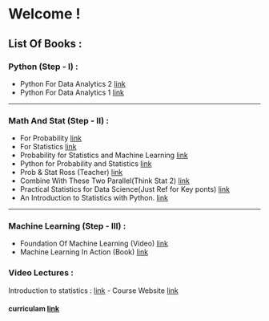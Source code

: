 # Welcome !
## List Of Books :

### Python (Step - I) :  
- Python For Data Analytics 2 [link](https://github.com/vanhien13/MachineLearningBooks/raw/master/Python%20for%20Data%20Analysis.pdf)  
- Python For Data Analytics 1 [link](http://opencarts.org/sachlaptrinh/pdf/28232.pdf)  

---

### Math And Stat (Step - II) :  
- For Probability [link](http://julio.staff.ipb.ac.id/files/2015/02/Ross_8th_ed_English.pdf)
- For Statistics [link]()
- Probability for Statistics and Machine Learning [link](https://drive.google.com/uc?export=download&id=1657K45coWOCRiA1FVCtTTV8wJxGR0r2-)
- Python for Probability and Statistics [link](https://github.com/liuchengxu/books/raw/master/docs/src/Theory/Python-for-Probability-Statistics-and-Machine-Learning.pdf)
- Prob & Stat Ross (Teacher) [link](http://www.r-5.org/files/books/computers/algo-list/statistics/Sheldon_Ross-Introduction_to_Probability_and_Statistics-EN.pdf)
- Combine With These Two Parallel(Think Stat 2) [link](http://greenteapress.com/thinkstats2/thinkstats2.pdf)
- Practical Statistics for Data Science(Just Ref for Key ponts) [link](http://file.allitebooks.com/20170726/Practical%20Statistics%20for%20Data%20Scientists.pdf)  
- An Introduction to Statistics with Python. [link](https://drive.google.com/uc?export=download&id=13XkkDXHYeZatMW3MbTbuH2sC3hF2njoZ)
----   


### Machine Learning (Step - III) :
- Foundation Of Machine Learning (Video) [link](https://bloomberg.github.io/foml/#home)  
- Machine Learning In Action (Book) [link](http://www2.ift.ulaval.ca/~chaib/IFT-4102-7025/public_html/Fichiers/Machine_Learning_in_Action.pdf)  

### Video Lectures :
  Introduction to statistics : [link](https://www.youtube.com/watch?v=VPZD_aij8H0)
    - Course Website [link](https://ocw.mit.edu/courses/mathematics/18-650-statistics-for-applications-fall-2016/)  



#### curriculam [link](http://datasciencemasters.org/)
